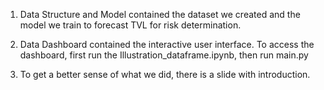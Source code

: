 1) Data Structure and Model contained the dataset we created and the model we train to forecast TVL for risk determination.
  
2) Data Dashboard contained the interactive user interface. To access the dashboard, first run the Illustration_dataframe.ipynb, then run main.py

3) To get a better sense of what we did, there is a slide with introduction.

